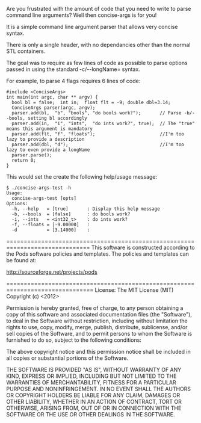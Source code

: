 Are you frustrated with the amount of code that you need to write to parse command line arguments? Well then concise-args is for you!

It is a simple command line argument parser that allows very concise syntax.

There is only a single header, with no dependancies other than the normal STL containers.

The goal was to require as few lines of code as possible to parse options passed in using the standard -c/--longName= syntax.

For example, to parse 4 flags requires 6 lines of code:
```
#include <ConciseArgs>
int main(int argc, char ** argv) {
  bool bl = false;  int in;  float flt = -9; double dbl=3.14;
  ConciseArgs parser(argc, argv);
  parser.add(bl,  "b", "bools", "do bools work?");       // Parse -b/--bools, setting bl accordingly
  parser.add(in,  "i", "ints",  "do ints work?", true);  // The "true" means this argument is mandatory
  parser.add(flt, "f", "floats");                        //I'm too lazy to provide a description
  parser.add(dbl, "d");                                  //I'm too lazy to even provide a longName
  parser.parse();
  return 0;
}
```
This would set the create the following help/usage message:

```
$ ./concise-args-test -h
Usage:
  concise-args-test [opts] 
Options:
  -h, --help   = [true]       : Display this help message
  -b, --bools  = [false]      : do bools work?
  -i, --ints   = <int32_t>    : do ints work?
  -f, --floats = [-9.00000]   : 
  -d           = [3.14000]    : 
```

==============================================================================
This software is constructed according to the Pods software policies and
templates.  The policies and templates can be found at:

  http://sourceforge.net/projects/pods

===============================================================================
License:      The MIT License (MIT)
Copyright (c) <2012> <Abraham Bachrach>

Permission is hereby granted, free of charge, to any person obtaining a copy of
this software and associated documentation files (the "Software"), to deal in
the Software without restriction, including without limitation the rights to
use, copy, modify, merge, publish, distribute, sublicense, and/or sell copies
of the Software, and to permit persons to whom the Software is furnished to do
so, subject to the following conditions:

The above copyright notice and this permission notice shall be included in all
copies or substantial portions of the Software.

THE SOFTWARE IS PROVIDED "AS IS", WITHOUT WARRANTY OF ANY KIND, EXPRESS OR
IMPLIED, INCLUDING BUT NOT LIMITED TO THE WARRANTIES OF MERCHANTABILITY,
FITNESS FOR A PARTICULAR PURPOSE AND NONINFRINGEMENT. IN NO EVENT SHALL THE
AUTHORS OR COPYRIGHT HOLDERS BE LIABLE FOR ANY CLAIM, DAMAGES OR OTHER
LIABILITY, WHETHER IN AN ACTION OF CONTRACT, TORT OR OTHERWISE, ARISING FROM,
OUT OF OR IN CONNECTION WITH THE SOFTWARE OR THE USE OR OTHER DEALINGS IN THE
SOFTWARE.
